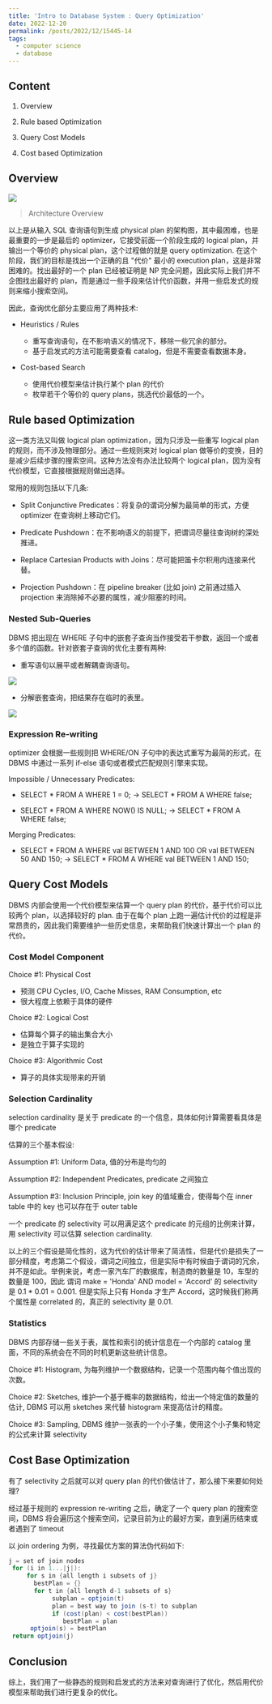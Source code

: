 ```yaml
---
title: 'Intro to Database System : Query Optimization'
date: 2022-12-20
permalink: /posts/2022/12/15445-14
tags:
  - computer science
  - database
---
```

## Content

1. Overview

2. Rule based Optimization

3. Query Cost Models

4. Cost based Optimization

## Overview

![](https://github.com/SUNLIFAN/images/blob/main/post/db1401.png?raw=true)

> Architecture Overview

以上是从输入 SQL 查询语句到生成 physical plan 的架构图，其中最困难，也是最重要的一步是最后的 optimizer，它接受前面一个阶段生成的 logical plan，并输出一个等价的 physical plan，这个过程做的就是 query optimization. 在这个阶段，我们的目标是找出一个正确的且 "代价" 最小的 execution plan，这是非常困难的。找出最好的一个 plan 已经被证明是 NP 完全问题，因此实际上我们并不企图找出最好的 plan，而是通过一些手段来估计代价函数，并用一些启发式的规则来缩小搜索空间。

因此，查询优化部分主要应用了两种技术:

- Heuristics / Rules
    - 重写查询语句，在不影响语义的情况下，移除一些冗余的部分。
    - 基于启发式的方法可能需要查看 catalog，但是不需要查看数据本身。

- Cost-based Search
    - 使用代价模型来估计执行某个 plan 的代价
    - 枚举若干个等价的 query plans，挑选代价最低的一个。

## Rule based Optimization

这一类方法又叫做 logical plan optimization，因为只涉及一些重写 logical plan 的规则，而不涉及物理部分。通过一些规则来对 logical plan 做等价的变换，目的是减少后续步骤的搜索空间。这种方法没有办法比较两个 logical plan，因为没有代价模型，它直接根据规则做出选择。

常用的规则包括以下几条:

- Split Conjunctive Predicates：将复杂的谓词分解为最简单的形式，方便 optimizer 在查询树上移动它们。

- Predicate Pushdown：在不影响语义的前提下，把谓词尽量往查询树的深处推进。

- Replace Cartesian Products with Joins：尽可能把笛卡尔积用内连接来代替。

- Projection Pushdown：在 pipeline breaker (比如 join) 之前通过插入 projection 来消除掉不必要的属性，减少阻塞的时间。

### Nested Sub-Queries

DBMS 把出现在 WHERE 子句中的嵌套子查询当作接受若干参数，返回一个或者多个值的函数。针对嵌套子查询的优化主要有两种:

- 重写语句以展平或者解耦查询语句。

![](https://github.com/SUNLIFAN/images/blob/main/post/db1402.png?raw=true)

- 分解嵌套查询，把结果存在临时的表里。

![](https://github.com/SUNLIFAN/images/blob/main/post/db1403.png?raw=true)

### Expression Re-writing

optimizer 会根据一些规则把 WHERE/ON 子句中的表达式重写为最简的形式，在 DBMS 中通过一系列 if-else 语句或者模式匹配规则引擎来实现。

Impossible / Unnecessary Predicates:

- SELECT * FROM A WHERE 1 = 0; -> SELECT * FROM A WHERE false;

- SELECT * FROM A WHERE NOW() IS NULL; -> SELECT * FROM A WHERE false;

Merging Predicates:

- SELECT * FROM A WHERE val BETWEEN 1 AND 100 OR val BETWEEN 50 AND 150; -> SELECT * FROM A
WHERE val BETWEEN 1 AND 150;

## Query Cost Models

DBMS 内部会使用一个代价模型来估算一个 query plan 的代价，基于代价可以比较两个 plan，以选择较好的 plan. 由于在每个 plan 上跑一遍估计代价的过程是非常昂贵的，因此我们需要维护一些历史信息，来帮助我们快速计算出一个 plan 的代价。

### Cost Model Component

Choice #1: Physical Cost
- 预测 CPU Cycles, I/O, Cache Misses, RAM Consumption, etc
- 很大程度上依赖于具体的硬件

Choice #2: Logical Cost
- 估算每个算子的输出集合大小
- 是独立于算子实现的

Choice #3: Algorithmic Cost
- 算子的具体实现带来的开销

### Selection Cardinality

selection cardinality 是关于 predicate 的一个信息，具体如何计算需要看具体是哪个 predicate

估算的三个基本假设:

Assumption #1: Uniform Data, 值的分布是均匀的

Assumption #2: Independent Predicates, predicate 之间独立

Assumption #3: Inclusion Principle, join key 的值域重合，使得每个在 inner table 中的 key 也可以存在于 outer table

一个 predicate 的 selectivity 可以用满足这个 predicate 的元组的比例来计算，用 selectivity 可以估算 selection cardinality.

以上的三个假设是简化性的，这为代价的估计带来了简洁性，但是代价是损失了一部分精度，考虑第二个假设，谓词之间独立，但是实际中有时候由于谓词的冗余，并不是如此。举例来说，考虑一家汽车厂的数据库，制造商的数量是 10，车型的数量是 100，因此 谓词 make = 'Honda' AND model = 'Accord' 的 selectivity 是 0.1 * 0.01 = 0.001. 但是实际上只有 Honda 才生产 Accord，这时候我们称两个属性是 correlated 的，真正的 selectivity 是 0.01.

### Statistics

DBMS 内部存储一些关于表，属性和索引的统计信息在一个内部的 catalog 里面，不同的系统会在不同的时机更新这些统计信息。

Choice #1: Histogram, 为每列维护一个数据结构，记录一个范围内每个值出现的次数。

Choice #2: Sketches, 维护一个基于概率的数据结构，给出一个特定值的数量的估计, DBMS 可以用 sketches 来代替 histogram 来提高估计的精度。

Choice #3: Sampling, DBMS 维护一张表的一个小子集，使用这个小子集和特定的公式来计算 selectivity


## Cost Base Optimization

有了 selectivity 之后就可以对 query plan 的代价做估计了，那么接下来要如何处理?

经过基于规则的 expression re-writing 之后，确定了一个 query plan 的搜索空间，DBMS 将会遍历这个搜索空间，记录目前为止的最好方案，直到遍历结束或者遇到了 timeout

以 join ordering 为例，寻找最优方案的算法伪代码如下:

```java
j = set of join nodes
 for (i in 1...|j|):
     for s in {all length i subsets of j}
       bestPlan = {}
       for t in {all length d-1 subsets of s}
            subplan = optjoin(t)
            plan = best way to join (s-t) to subplan
            if (cost(plan) < cost(bestPlan))
               bestPlan = plan
      optjoin(s) = bestPlan
 return optjoin(j)
```

## Conclusion

综上，我们用了一些静态的规则和启发式的方法来对查询进行了优化，然后用代价模型来帮助我们进行更复杂的优化。